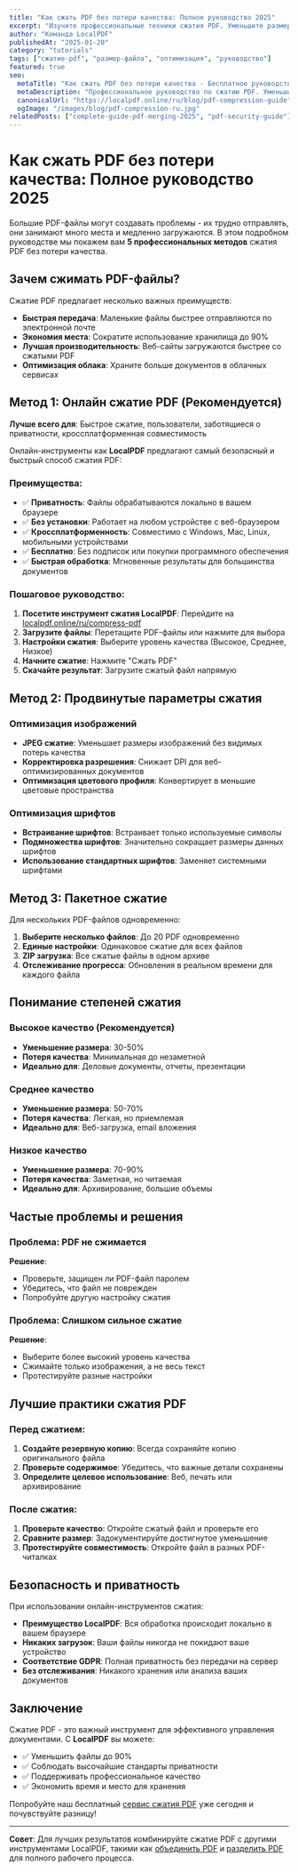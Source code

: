 ```yaml
---
title: "Как сжать PDF без потери качества: Полное руководство 2025"
excerpt: "Изучите профессиональные техники сжатия PDF. Уменьшите размер файлов до 90% без потери качества с помощью бесплатных онлайн-инструментов."
author: "Команда LocalPDF"
publishedAt: "2025-01-20"
category: "tutorials"
tags: ["сжатие-pdf", "размер-файла", "оптимизация", "руководство"]
featured: true
seo:
  metaTitle: "Как сжать PDF без потери качества - Бесплатное руководство 2025"
  metaDescription: "Профессиональное руководство по сжатию PDF. Уменьшите размер файлов до 90% без потери качества. Бесплатные онлайн-инструменты и советы экспертов."
  canonicalUrl: "https://localpdf.online/ru/blog/pdf-compression-guide"
  ogImage: "/images/blog/pdf-compression-ru.jpg"
relatedPosts: ["complete-guide-pdf-merging-2025", "pdf-security-guide"]
---
```


# Как сжать PDF без потери качества: Полное руководство 2025

Большие PDF-файлы могут создавать проблемы - их трудно отправлять, они занимают много места и медленно загружаются. В этом подробном руководстве мы покажем вам **5 профессиональных методов** сжатия PDF без потери качества.

## Зачем сжимать PDF-файлы?

Сжатие PDF предлагает несколько важных преимуществ:

- **Быстрая передача**: Маленькие файлы быстрее отправляются по электронной почте
- **Экономия места**: Сократите использование хранилища до 90%
- **Лучшая производительность**: Веб-сайты загружаются быстрее со сжатыми PDF
- **Оптимизация облака**: Храните больше документов в облачных сервисах

## Метод 1: Онлайн сжатие PDF (Рекомендуется)

**Лучше всего для**: Быстрое сжатие, пользователи, заботящиеся о приватности, кроссплатформенная совместимость

Онлайн-инструменты как **LocalPDF** предлагают самый безопасный и быстрый способ сжатия PDF:

### Преимущества:
- ✅ **Приватность**: Файлы обрабатываются локально в вашем браузере
- ✅ **Без установки**: Работает на любом устройстве с веб-браузером
- ✅ **Кроссплатформенность**: Совместимо с Windows, Mac, Linux, мобильными устройствами
- ✅ **Бесплатно**: Без подписок или покупки программного обеспечения
- ✅ **Быстрая обработка**: Мгновенные результаты для большинства документов

### Пошаговое руководство:
1. **Посетите инструмент сжатия LocalPDF**: Перейдите на [localpdf.online/ru/compress-pdf](https://localpdf.online/ru/compress-pdf)
2. **Загрузите файлы**: Перетащите PDF-файлы или нажмите для выбора
3. **Настройки сжатия**: Выберите уровень качества (Высокое, Среднее, Низкое)
4. **Начните сжатие**: Нажмите "Сжать PDF"
5. **Скачайте результат**: Загрузите сжатый файл напрямую

## Метод 2: Продвинутые параметры сжатия

### Оптимизация изображений
- **JPEG сжатие**: Уменьшает размеры изображений без видимых потерь качества
- **Корректировка разрешения**: Снижает DPI для веб-оптимизированных документов
- **Оптимизация цветового профиля**: Конвертирует в меньшие цветовые пространства

### Оптимизация шрифтов
- **Встраивание шрифтов**: Встраивает только используемые символы
- **Подмножества шрифтов**: Значительно сокращает размеры данных шрифтов
- **Использование стандартных шрифтов**: Заменяет системными шрифтами

## Метод 3: Пакетное сжатие

Для нескольких PDF-файлов одновременно:

1. **Выберите несколько файлов**: До 20 PDF одновременно
2. **Единые настройки**: Одинаковое сжатие для всех файлов
3. **ZIP загрузка**: Все сжатые файлы в одном архиве
4. **Отслеживание прогресса**: Обновления в реальном времени для каждого файла

## Понимание степеней сжатия

### Высокое качество (Рекомендуется)
- **Уменьшение размера**: 30-50%
- **Потеря качества**: Минимальная до незаметной
- **Идеально для**: Деловые документы, отчеты, презентации

### Среднее качество
- **Уменьшение размера**: 50-70%
- **Потеря качества**: Легкая, но приемлемая
- **Идеально для**: Веб-загрузка, email вложения

### Низкое качество
- **Уменьшение размера**: 70-90%
- **Потеря качества**: Заметная, но читаемая
- **Идеально для**: Архивирование, большие объемы

## Частые проблемы и решения

### Проблема: PDF не сжимается
**Решение**:
- Проверьте, защищен ли PDF-файл паролем
- Убедитесь, что файл не поврежден
- Попробуйте другую настройку сжатия

### Проблема: Слишком сильное сжатие
**Решение**:
- Выберите более высокий уровень качества
- Сжимайте только изображения, а не весь текст
- Протестируйте разные настройки

## Лучшие практики сжатия PDF

### Перед сжатием:
1. **Создайте резервную копию**: Всегда сохраняйте копию оригинального файла
2. **Проверьте содержимое**: Убедитесь, что важные детали сохранены
3. **Определите целевое использование**: Веб, печать или архивирование

### После сжатия:
1. **Проверьте качество**: Откройте сжатый файл и проверьте его
2. **Сравните размер**: Задокументируйте достигнутое уменьшение
3. **Протестируйте совместимость**: Откройте файл в разных PDF-читалках

## Безопасность и приватность

При использовании онлайн-инструментов сжатия:

- **Преимущество LocalPDF**: Вся обработка происходит локально в вашем браузере
- **Никаких загрузок**: Ваши файлы никогда не покидают ваше устройство
- **Соответствие GDPR**: Полная приватность без передачи на сервер
- **Без отслеживания**: Никакого хранения или анализа ваших документов

## Заключение

Сжатие PDF - это важный инструмент для эффективного управления документами. С **LocalPDF** вы можете:

- ✅ Уменьшить файлы до 90%
- ✅ Соблюдать высочайшие стандарты приватности
- ✅ Поддерживать профессиональное качество
- ✅ Экономить время и место для хранения

Попробуйте наш бесплатный [сервис сжатия PDF](https://localpdf.online/ru/compress-pdf) уже сегодня и почувствуйте разницу!

---

**Совет**: Для лучших результатов комбинируйте сжатие PDF с другими инструментами LocalPDF, такими как [объединить PDF](https://localpdf.online/ru/merge-pdf) и [разделить PDF](https://localpdf.online/ru/split-pdf) для полного рабочего процесса.
